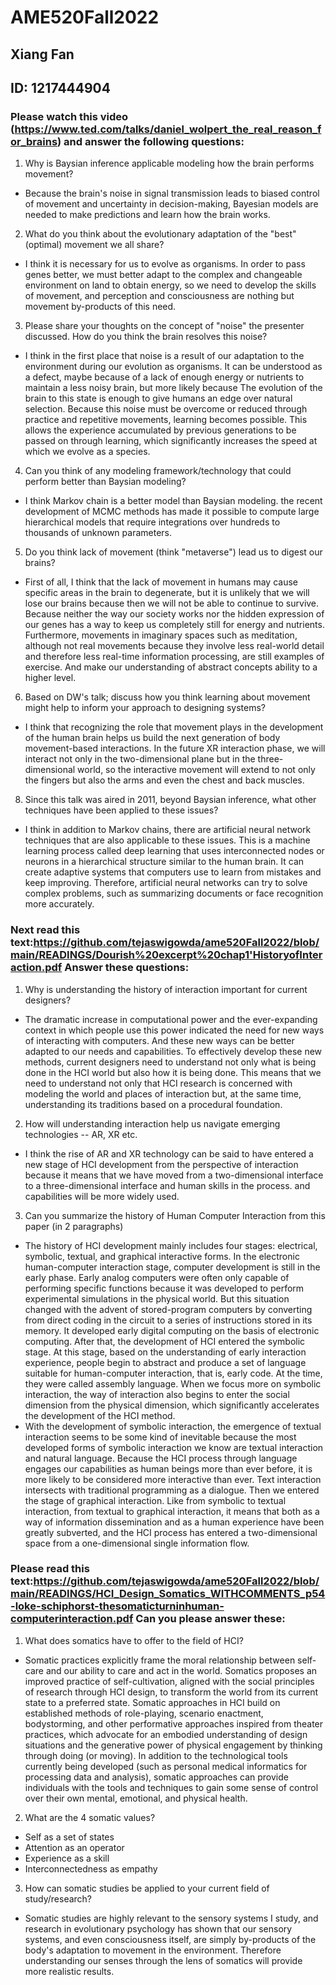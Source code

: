 # AME520Fall2022

## Xiang Fan  
## ID: 1217444904

### Please watch this video (https://www.ted.com/talks/daniel_wolpert_the_real_reason_for_brains) and answer the following questions:

1. Why is Baysian inference applicable modeling how the brain performs movement?
* Because the brain's noise in signal transmission leads to biased control of movement and uncertainty in decision-making, Bayesian models are needed to make predictions and learn how the brain works.
2. What do you think about the evolutionary adaptation of the "best" (optimal) movement we all share?
* I think it is necessary for us to evolve as organisms. In order to pass genes better, we must better adapt to the complex and changeable environment on land to obtain energy, so we need to develop the skills of movement, and perception and consciousness are nothing but movement by-products of this need.
3. Please share your thoughts on the concept of "noise" the presenter discussed. How do you think the brain resolves this noise?
* I think in the first place that noise is a result of our adaptation to the environment during our evolution as organisms. It can be understood as a defect, maybe because of a lack of enough energy or nutrients to maintain a less noisy brain, but more likely because The evolution of the brain to this state is enough to give humans an edge over natural selection. Because this noise must be overcome or reduced through practice and repetitive movements, learning becomes possible. This allows the experience accumulated by previous generations to be passed on through learning, which significantly increases the speed at which we evolve as a species.
4. Can you think of any modeling framework/technology that could perform better than Baysian modeling?
* I think Markov chain is a better model than Baysian modeling. the recent development of MCMC methods has made it possible to compute large hierarchical models that require integrations over hundreds to thousands of unknown parameters.
5. Do you think lack of movement (think "metaverse") lead us to digest our brains?
* First of all, I think that the lack of movement in humans may cause specific areas in the brain to degenerate, but it is unlikely that we will lose our brains because then we will not be able to continue to survive. Because neither the way our society works nor the hidden expression of our genes has a way to keep us completely still for energy and nutrients. Furthermore, movements in imaginary spaces such as meditation, although not real movements because they involve less real-world detail and therefore less real-time information processing, are still examples of exercise. And make our understanding of abstract concepts ability to a higher level.
6. Based on DW's talk; discuss how you think learning about movement might help to inform your approach to designing systems?
* I think that recognizing the role that movement plays in the development of the human brain helps us build the next generation of body movement-based interactions. In the future XR interaction phase, we will interact not only in the two-dimensional plane but in the three-dimensional world, so the interactive movement will extend to not only the fingers but also the arms and even the chest and back muscles.
8. Since this talk was aired in 2011, beyond Baysian inference, what other techniques have been applied to these issues?
* I think in addition to Markov chains, there are artificial neural network techniques that are also applicable to these issues. This is a machine learning process called deep learning that uses interconnected nodes or neurons in a hierarchical structure similar to the human brain. It can create adaptive systems that computers use to learn from mistakes and keep improving. Therefore, artificial neural networks can try to solve complex problems, such as summarizing documents or face recognition more accurately.
 
### Next read this text:https://github.com/tejaswigowda/ame520Fall2022/blob/main/READINGS/Dourish%20excerpt%20chap1'HistoryofInteraction.pdf Answer these questions:

1. Why is understanding the history of interaction important for current designers?
* The dramatic increase in computational power and the ever-expanding context in which people use this power indicated the need for new ways of interacting with computers. And these new ways can be better adapted to our needs and capabilities. To effectively develop these new methods, current designers need to understand not only what is being done in the HCI world but also how it is being done. This means that we need to understand not only that HCI research is concerned with modeling the world and places of interaction but, at the same time, understanding its traditions based on a procedural foundation.
2. How will understanding interaction help us navigate emerging technologies -- AR, XR etc.
* I think the rise of AR and XR technology can be said to have entered a new stage of HCI development from the perspective of interaction because it means that we have moved from a two-dimensional interface to a three-dimensional interface and human skills in the process. and capabilities will be more widely used.
3. Can you summarize the history of Human Computer Interaction from this paper (in 2 paragraphs)
* The history of HCI development mainly includes four stages: electrical, symbolic, textual, and graphical interactive forms. In the electronic human-computer interaction stage, computer development is still in the early phase. Early analog computers were often only capable of performing specific functions because it was developed to perform experimental simulations in the physical world. But this situation changed with the advent of stored-program computers by converting from direct coding in the circuit to a series of instructions stored in its memory. It developed early digital computing on the basis of electronic computing. After that, the development of HCI entered the symbolic stage. At this stage, based on the understanding of early interaction experience, people begin to abstract and produce a set of language suitable for human-computer interaction, that is, early code. At the time, they were called assembly language. When we focus more on symbolic interaction, the way of interaction also begins to enter the social dimension from the physical dimension, which significantly accelerates the development of the HCI method. 
* With the development of symbolic interaction, the emergence of textual interaction seems to be some kind of inevitable because the most developed forms of symbolic interaction we know are textual interaction and natural language. Because the HCI process through language engages our capabilities as human beings more than ever before, it is more likely to be considered more interactive than ever. Text interaction intersects with traditional programming as a dialogue. Then we entered the stage of graphical interaction. Like from symbolic to textual interaction, from textual to graphical interaction, it means that both as a way of information dissemination and as a human experience have been greatly subverted, and the HCI process has entered a two-dimensional space from a one-dimensional single information flow.
  
### Please read this text:https://github.com/tejaswigowda/ame520Fall2022/blob/main/READINGS/HCI_Design_Somatics_WITHCOMMENTS_p54-loke-schiphorst-thesomaticturninhuman-computerinteraction.pdf Can you please answer these:

1. What does somatics have to offer to the field of HCI?
* Somatic practices explicitly frame the moral relationship between self-care and our ability to care and act in the world. Somatics proposes an improved practice of self-cultivation, aligned with the social principles of research through HCI design, to transform the world from its current state to a preferred state. Somatic approaches in HCI build on established methods of role-playing, scenario enactment, bodystorming, and other performative approaches inspired from theater practices, which advocate for an embodied understanding of design situations and the generative power of physical engagement by thinking through doing (or moving). In addition to the technological tools currently being developed (such as personal medical informatics for processing data and analysis), somatic approaches can provide individuals with the tools and techniques to gain some sense of control over their own mental, emotional, and physical health.
2. What are the 4 somatic values?
* Self as a set of states
* Attention as an operator
* Experience as a skill
* Interconnectedness as empathy
3. How can somatic studies be applied to your current field of study/research?
* Somatic studies are highly relevant to the sensory systems I study, and research in evolutionary psychology has shown that our sensory systems, and even consciousness itself, are simply by-products of the body's adaptation to movement in the environment. Therefore understanding our senses through the lens of somatics will provide more realistic results.
